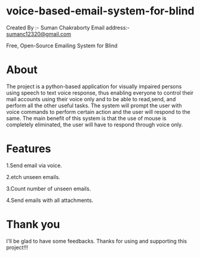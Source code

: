 # voice-based-email-system-for-blind

Created By :- Suman Chakraborty  Email address:- sumanc12320@gmail.com

Free, Open-Source Emailing System for Blind 
# About

The project is a python-based application for visually impaired persons using speech to text voice response, thus enabling everyone to control their mail accounts using their voice only and to be able to read,send, and perform all the other useful tasks. The system will prompt the user with voice commands to perform certain action and the user will respond to the same. The main benefit of this system is that the use of mouse is completely eliminated, the user will have to respond through voice only.

# Features

1.Send email via voice.

2.etch unseen emails.

3.Count number of unseen emails.

4.Send emails with all attachments.

# Thank you

I'll be glad to have some feedbacks. Thanks for using and supporting this project!!!
